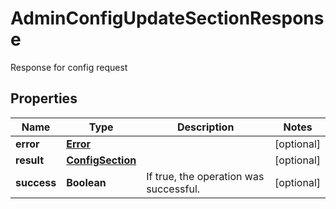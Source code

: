 

# AdminConfigUpdateSectionResponse

Response for config request
## Properties

Name | Type | Description | Notes
------------ | ------------- | ------------- | -------------
**error** | [**Error**](Error.md) |  |  [optional]
**result** | [**ConfigSection**](ConfigSection.md) |  |  [optional]
**success** | **Boolean** | If true, the operation was successful. |  [optional]



